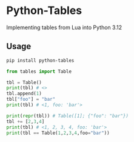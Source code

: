 # Python-Tables
Implementing tables from Lua into Python 3.12

## Usage

```bash
pip install python-tables
```

```py
from tables import Table

tbl = Table()
print(tbl) # <>
tbl.append(1)
tbl["foo"] = "bar"
print(tbl) # <1, foo: 'bar'>

print(repr(tbl)) # Table([1]; {"foo": "bar"})
tbl += [2,3,4]
print(tbl) # <1, 2, 3, 4, foo: 'bar'>
print(tbl == Table(1,2,3,4,foo="bar"))
```